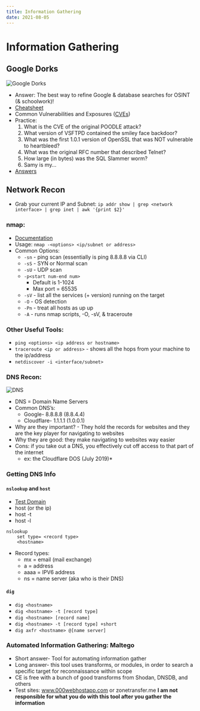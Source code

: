 ```yaml
---
title: Information Gathering
date: 2021-08-05
---
```


# Information Gathering

## Google Dorks

![Google Dorks](https://github.com/cofcsecurity/cofcsecurity.github.io/blob/master/source/_posts/images/google.png?raw=true)

- Answer: The best way to refine Google & database searches for OSINT (& schoolwork)!
- [Cheatsheet](https://www.sans.org/posters/google-hacking-and-defense-cheat-sheet/)
- Common Vulnerabilities and Exposures ([CVEs](https://cve.mitre.org))
- Practice:
    1. What is the CVE of the original POODLE attack?
    2. What version of VSFTPD contained the smiley face backdoor?
    3. What was the first 1.0.1 version of OpenSSL that was NOT vulnerable to heartbleed?
    4. What was the original RFC number that described Telnet?
    5. How large (in bytes) was the SQL Slammer worm?
    6. Samy is my…
- [Answers](https://github.com/cofcsecurity/Presentations/blob/master/Answers/osint.md)

## Network Recon

- Grab your current IP and Subnet: `ip addr show | grep <network interface> | grep inet | awk '{print $2}'` 

### nmap:

- [Documentation](https://nmap.org/book/man.html)
- Usage: `nmap -<options> <ip/subnet or address>`
- Common Options:
    - `-sn` - ping scan (essentially is ping 8.8.8.8 via CLI)
    - `-sS` - SYN or Normal scan
    - `-sU` - UDP scan
    - `-p<start num-end num>`
        - Default is 1-1024
        - Max port = 65535
    - `-sV` - list all the services (+ version) running on the target
    - `-O` - OS detection
    - `-Pn` - treat all hosts as up up
    - `-A` - runs nmap scripts, -O, -sV, & traceroute

### Other Useful Tools:

- `ping <options> <ip address or hostname>`
- `traceroute <ip or address>` - shows all the hops from your machine to the ip/address
- `netdiscover -i <interface/subnet>`

### DNS Recon:

![DNS](https://github.com/cofcsecurity/cofcsecurity.github.io/blob/master/source/_posts/images/dns-query.png?raw=true)

- DNS = Domain Name Servers 
- Common DNS’s:
    - Google- 8.8.8.8 (8.8.4.4)
    - Cloudflare- 1.1.1.1 (1.0.0.1)
- Why are they important? - They hold the records for websites and they are the key player for navigating to websites
- Why they are good: they make navigating to websites way easier
- Cons: if you take out a DNS, you effectively cut off access to that part of the internet
    - ex: the Cloudflare DOS (July 2019)*

### Getting DNS Info

#### `nslookup` and `host`

- [Test Domain](zonetransfer.me)
- host <hostname> (or the ip)
- host -t <record type> <hostname>
- host -l <hostname> <DNS nameserver>

```
nslookup 
    set type= <record type> 
    <hostname>
```

- Record types:
    - mx = email (mail exchange)
    - a = address
    - aaaa = IPV6 address
    - ns = name server (aka who is their DNS)

#### `dig`

- `dig <hostname>`
- `dig <hostname> -t [record type]`
- `dig <hostname> [record name]`
- `dig <hostname> -t [record type] +short`
- `dig axfr <hostname> @[name server]`

### Automated Information Gathering: Maltego



- Short answer- Tool for automating information gather
- Long answer- this tool uses transforms, or modules, in order to search a specific target for reconnaissance within scope
- CE is free with a bunch of good transforms from Shodan, DNSDB, and others
- Test sites: www.000webhostapp.com or zonetransfer.me
**I am not responsible for what you do with this tool after you gather the information**

